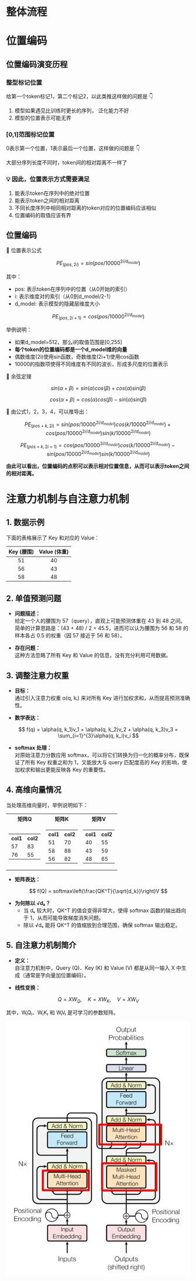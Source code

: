 # 整体流程

# 位置编码

## 位置编码演变历程

### 整型标记位置

给第一个token标记1，第二个标记2，以此类推这样做的问题是 👇

1. 模型如果遇见比训练时更长的序列， 泛化能力不好
2. 模型的位置表示可能无界

### [0,1]范围标记位置

0表示第一个位置，1表示最后一个位置，这样做的问题是 👇

大部分序列长度不同时，token间的相对距离不一样了

### 💡 因此，位置表示方式需要满足

1. 能表示token在序列中的绝对位置
2. 能表示token之间的相对距离
3. 不同长度序列中相同相对距离的token对应的位置编码应该相似
4. 位置编码的取值应该有界

## 位置编码

🍎 位置表示公式

$$
PE_{(pos,2i)} = sin(pos/10000^{2i/d_{model}})     \tag{1}
$$

其中：

- pos: 表示token在序列中的位置（从0开始的索引）
- i: 表示维度对的索引（从0到d_model/2-1）
- d_model: 表示模型的隐藏层维度大小

$$
PE_{(pos,2i+1)} = cos(pos/10000^{2i/d_{model}})   \tag{2}
$$

举例说明：

- 如果d_model=512，那么i的取值范围是[0,255]
- **每个token的位置编码都是一个d_model维的向量**
- 偶数维度(2i)使用sin函数，奇数维度(2i+1)使用cos函数
- 10000的指数项使得不同维度有不同的波长，形成多尺度的位置表示

🍊 余弦定理

$$
sin(α+β) = sin(α)cos(β) + cos(α)sin(β)     \tag{3}
$$

$$
cos(α+β) = cos(α)cos(β) - sin(α)sin(β)     \tag{4}
$$

🍌 由公式1，2，3，4，可以推导出：

$$
PE_{(pos+k,2i)} = sin(pos/10000^{2i/d_{model}})cos(k/10000^{2i/d_{model}}) + cos(pos/10000^{2i/d_{model}})sin(k/10000^{2i/d_{model}})
$$

$$
PE_{(pos+k,2i+1)} = cos(pos/10000^{2i/d_{model}})cos(k/10000^{2i/d_{model}}) - sin(pos/10000^{2i/d_{model}})sin(k/10000^{2i/d_{model}})
$$

**由此可以看出，位置编码的点积可以表示相对位置信息，从而可以表示token之间的相对距离。**

# 注意力机制与自注意力机制

## 1. 数据示例

下面的表格展示了 Key 和对应的 Value：

| Key (腰围) | Value (体重) |
|:----------:|:------------:|
| 51         | 40           |
| 56         | 43           |
| 58         | 48           |

## 2. 单值预测问题

- **问题描述：**  
  给定一个人的腰围为 57（query），直观上可能预测体重在 43 到 48 之间。简单的计算思路是：(43 + 48) / 2 = 45.5，进而可以认为腰围为 56 和 58 的样本各占 0.5 的权重（因 57 接近于 56 和 58）。

- **存在问题：**  
  这种方法忽略了所有 Key 和 Value 的信息，没有充分利用可用数据。

## 3. 调整注意力权重

- **目标：**  
  通过引入注意力权重 α(q, kᵢ) 来对所有 Key 进行加权求和，从而提高预测准确性。

- **数学表达：**

$$
f(q) = \alpha(q, k_1)v_1 + \alpha(q, k_2)v_2 + \alpha(q, k_3)v_3 = \sum_{i=1}^{3}\alpha(q, k_i)v_i
$$

- **softmax 处理：**  
  对原始注意力分数应用 softmax，可以将它们转换为归一化的概率分布，既保证了所有 Key 权重之和为 1，又能放大与 query 匹配度高的 Key 的影响，使加权求和输出更能反映各 Key 的重要性。

## 4. 高维向量情况

当处理高维向量时，举例说明如下：

<div align="center">
  <table>
    <tr>
      <th>矩阵Q</th>
      <th>矩阵K</th>
      <th>矩阵V</th>
    </tr>
    <tr>
      <td>
        <table>
          <tr>
            <th>col1</th>
            <th>col2</th>
          </tr>
          <tr>
            <td>57</td>
            <td>83</td>
          </tr>
          <tr>
            <td>76</td>
            <td>55</td>
          </tr>
        </table>
      </td>
      <td>
        <table>
          <tr>
            <th>col1</th>
            <th>col2</th>
          </tr>
          <tr>
            <td>51</td>
            <td>70</td>
          </tr>
          <tr>
            <td>58</td>
            <td>88</td>
          </tr>
          <tr>
            <td>56</td>
            <td>82</td>
          </tr>
        </table>
      </td>
      <td>
        <table>
          <tr>
            <th>col1</th>
            <th>col2</th>
          </tr>
          <tr>
            <td>40</td>
            <td>55</td>
          </tr>
          <tr>
            <td>43</td>
            <td>59</td>
          </tr>
          <tr>
            <td>48</td>
            <td>65</td>
          </tr>
        </table>
      </td>
    </tr>
  </table>
</div>

- **矩阵表达：**

$$
f(Q) = softmax\left(\frac{QK^T}{\sqrt{d_k}}\right)V
$$

- **为何除以 √dₖ？**
  - 当 dₖ 较大时，QK^T 的值会变得非常大，使得 softmax 函数的输出趋向于 1，从而可能导致梯度消失问题。
  - 除以 √dₖ 能将 QK^T 的值缩放到合理范围，确保 softmax 输出稳定。

## 5. 自注意力机制简介

- **定义：**  
  自注意力机制中，Query (Q)、Key (K) 和 Value (V) 都是从同一输入 X 中生成（通常是字向量加位置编码）。

- **线性变换：**

$$
Q = XW_Q,\quad K = XW_K,\quad V = XW_V
$$

其中，W₍Q₎、W₍K₎ 和 W₍V₎ 是可学习的参数矩阵。




![自注意力机制](./../../img//self_attention.png)


